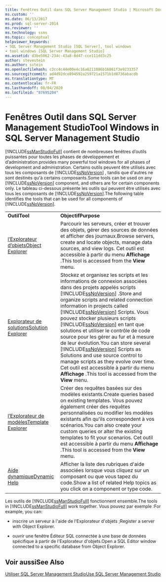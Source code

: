 ```yaml
---
title: Fenêtres Outil dans SQL Server Management Studio | Microsoft Docs
ms.custom: ''
ms.date: 06/13/2017
ms.prod: sql-server-2014
ms.reviewer: ''
ms.technology: ssms
ms.topic: conceptual
helpviewer_keywords:
- SQL Server Management Studio [SQL Server], tool windows
- tool windows [SQL Server Management Studio]
ms.assetid: d3be5062-234c-43a8-8d47-cce111dd3c25
author: stevestein
ms.author: sstein
ms.openlocfilehash: c3cc4c44e00e4c16a6211086b16861f3e9233357
ms.sourcegitcommit: ad4d92dce894592a259721a1571b1d8736abacdb
ms.translationtype: MT
ms.contentlocale: fr-FR
ms.lasthandoff: 08/04/2020
ms.locfileid: "87695204"
---
```

# <a name="tool-windows-in-sql-server-management-studio"></a><span data-ttu-id="b1413-102">Fenêtres Outil dans SQL Server Management Studio</span><span class="sxs-lookup"><span data-stu-id="b1413-102">Tool Windows in SQL Server Management Studio</span></span>
  [!INCLUDE[ssManStudioFull](../includes/ssmanstudiofull-md.md)] <span data-ttu-id="b1413-103">contient de nombreuses fenêtres d’outils puissantes pour toutes les phases de développement et d’administration.</span><span class="sxs-lookup"><span data-stu-id="b1413-103">provides many powerful tool windows for all phases of development and administration.</span></span> <span data-ttu-id="b1413-104">Certains outils peuvent être utilisés avec tous les composants de [!INCLUDE[ssNoVersion](../includes/ssnoversion-md.md)] , tandis que d'autres ne sont destinés qu'à certains composants.</span><span class="sxs-lookup"><span data-stu-id="b1413-104">Some tools can be used on any [!INCLUDE[ssNoVersion](../includes/ssnoversion-md.md)] component, and others are for certain components only.</span></span> <span data-ttu-id="b1413-105">Le tableau ci-dessous présente les outils qui peuvent être utilisés avec tous les composants de [!INCLUDE[ssNoVersion](../includes/ssnoversion-md.md)].</span><span class="sxs-lookup"><span data-stu-id="b1413-105">The following table identifies the tools that can be used for all components of [!INCLUDE[ssNoVersion](../includes/ssnoversion-md.md)].</span></span>  
  
|||  
|-|-|  
|<span data-ttu-id="b1413-106">**Outil**</span><span class="sxs-lookup"><span data-stu-id="b1413-106">**Tool**</span></span>|<span data-ttu-id="b1413-107">**Objectif**</span><span class="sxs-lookup"><span data-stu-id="b1413-107">**Purpose**</span></span>|  
|[<span data-ttu-id="b1413-108">l’Explorateur d’objets</span><span class="sxs-lookup"><span data-stu-id="b1413-108">Object Explorer</span></span>](object/object-explorer.md)|<span data-ttu-id="b1413-109">Parcourir les serveurs, créer et trouver des objets, gérer des sources de données et afficher des journaux.</span><span class="sxs-lookup"><span data-stu-id="b1413-109">Browse servers, create and locate objects, manage data sources, and view logs.</span></span> <span data-ttu-id="b1413-110">Cet outil est accessible à partir du menu **Affichage** .</span><span class="sxs-lookup"><span data-stu-id="b1413-110">This tool is accessed from the **View** menu.</span></span>|  
|[<span data-ttu-id="b1413-111">Explorateur de solutions</span><span class="sxs-lookup"><span data-stu-id="b1413-111">Solution Explorer</span></span>](solution/solution-explorer.md)|<span data-ttu-id="b1413-112">Stockez et organisez les scripts et les informations de connexion associées dans des projets appelés scripts [!INCLUDE[ssNoVersion](../includes/ssnoversion-md.md)] .</span><span class="sxs-lookup"><span data-stu-id="b1413-112">Store and organize scripts and related connection information in projects called [!INCLUDE[ssNoVersion](../includes/ssnoversion-md.md)] Scripts.</span></span> <span data-ttu-id="b1413-113">Vous pouvez stocker plusieurs scripts [!INCLUDE[ssNoVersion](../includes/ssnoversion-md.md)] en tant que solutions et utiliser le contrôle de code source pour les gérer au fur et à mesure de leur évolution.</span><span class="sxs-lookup"><span data-stu-id="b1413-113">You can store several [!INCLUDE[ssNoVersion](../includes/ssnoversion-md.md)] Scripts as Solutions and use source control to manage scripts as they evolve over time.</span></span> <span data-ttu-id="b1413-114">Cet outil est accessible à partir du menu **Affichage** .</span><span class="sxs-lookup"><span data-stu-id="b1413-114">This tool is accessed from the **View** menu.</span></span>|  
|[<span data-ttu-id="b1413-115">l’Explorateur de modèles</span><span class="sxs-lookup"><span data-stu-id="b1413-115">Template Explorer</span></span>](template/template-explorer.md)|<span data-ttu-id="b1413-116">Créer des requêtes basées sur des modèles existants.</span><span class="sxs-lookup"><span data-stu-id="b1413-116">Create queries based on existing templates.</span></span> <span data-ttu-id="b1413-117">Vous pouvez également créer des requêtes personnalisées ou modifier les modèles existants afin qu'ils correspondent à vos scénarios.</span><span class="sxs-lookup"><span data-stu-id="b1413-117">You can also create your custom queries or alter the existing templates to fit your scenarios.</span></span> <span data-ttu-id="b1413-118">Cet outil est accessible à partir du menu **Affichage** .</span><span class="sxs-lookup"><span data-stu-id="b1413-118">This tool is accessed from the **View** menu.</span></span>|  
|[<span data-ttu-id="b1413-119">Aide dynamique</span><span class="sxs-lookup"><span data-stu-id="b1413-119">Dynamic Help</span></span>](sql-server-management-studio-ssms.md)|<span data-ttu-id="b1413-120">Afficher la liste des rubriques d'aide associées lorsque vous cliquez sur un composant ou que vous tapez du code.</span><span class="sxs-lookup"><span data-stu-id="b1413-120">Show a list of related Help topics as you click on a component or type code.</span></span>|  
  
 <span data-ttu-id="b1413-121">Les outils de [!INCLUDE[ssManStudioFull](../includes/ssmanstudiofull-md.md)] fonctionnent ensemble.</span><span class="sxs-lookup"><span data-stu-id="b1413-121">The tools in [!INCLUDE[ssManStudioFull](../includes/ssmanstudiofull-md.md)] work together.</span></span> <span data-ttu-id="b1413-122">Vous pouvez par exemple :</span><span class="sxs-lookup"><span data-stu-id="b1413-122">For example, you can:</span></span>  
  
-   <span data-ttu-id="b1413-123">inscrire un serveur à l'aide de l'Explorateur d'objets ;</span><span class="sxs-lookup"><span data-stu-id="b1413-123">Register a server with Object Explorer.</span></span>  
  
-   <span data-ttu-id="b1413-124">ouvrir une fenêtre Éditeur SQL connectée à une base de données spécifique à partir de l'Explorateur d'objets.</span><span class="sxs-lookup"><span data-stu-id="b1413-124">Open a SQL Editor window connected to a specific database from Object Explorer.</span></span>  
  
## <a name="see-also"></a><span data-ttu-id="b1413-125">Voir aussi</span><span class="sxs-lookup"><span data-stu-id="b1413-125">See Also</span></span>  
 [<span data-ttu-id="b1413-126">Utiliser SQL Server Management Studio</span><span class="sxs-lookup"><span data-stu-id="b1413-126">Use SQL Server Management Studio</span></span>](../database-engine/use-sql-server-management-studio.md)  
  
  
